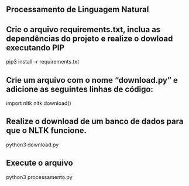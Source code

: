 ## Processamento de Linguagem Natural

## Crie o arquivo requirements.txt, inclua as dependências do projeto e realize o dowload executando  PIP
pip3 install -r requirements.txt


## Crie um arquivo com o nome “download.py” e adicione as seguintes linhas de código: 
import nltk 
nltk.download()


## Realize o download de um banco de dados para que o NLTK funcione.
python3 download.py


## Execute o arquivo
python3 processamento.py